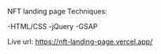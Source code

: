 NFT landing page
Techniques:

-HTML/CSS
-jQuery
-GSAP 

Live url: https://nft-landing-page.vercel.app/